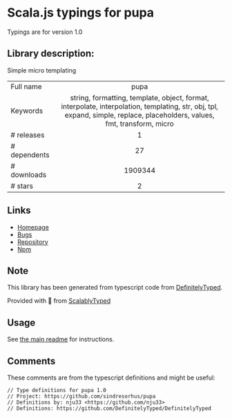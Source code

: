 
# Scala.js typings for pupa

Typings are for version 1.0

## Library description:
Simple micro templating

|                    |                 |
| ------------------ | :-------------: |
| Full name          | pupa |
| Keywords           | string, formatting, template, object, format, interpolate, interpolation, templating, str, obj, tpl, expand, simple, replace, placeholders, values, fmt, transform, micro |
| # releases         | 1 |
| # dependents       | 27 |
| # downloads        | 1909344 |
| # stars            | 2 |

## Links
- [Homepage](https://github.com/sindresorhus/pupa#readme)
- [Bugs](https://github.com/sindresorhus/pupa/issues)
- [Repository](https://github.com/sindresorhus/pupa)
- [Npm](https://www.npmjs.com/package/pupa)
    


## Note
This library has been generated from typescript code from [DefinitelyTyped](https://definitelytyped.org).

Provided with :purple_heart: from [ScalablyTyped](https://github.com/oyvindberg/ScalablyTyped)

## Usage
See [the main readme](../../readme.md) for instructions.

## Comments

These comments are from the typescript definitions and might be useful:
```
// Type definitions for pupa 1.0
// Project: https://github.com/sindresorhus/pupa
// Definitions by: nju33 <https://github.com/nju33>
// Definitions: https://github.com/DefinitelyTyped/DefinitelyTyped

```

